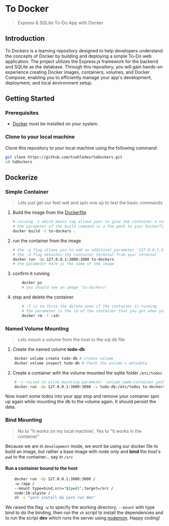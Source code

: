 # To Docker
> Express & SQLite To-Do App with Docker

## Introduction

To Dockers is a learning repository designed to help developers understand the concepts of Docker by building and deploying a simple To-Do web application. The project utilizes the Express.js framework for the backend and SQLite as the database. Through this repository, you will gain hands-on experience creating Docker images, containers, volumes, and Docker Compose, enabling you to efficiently manage your app's development, deployment, and local environment setup.

## Getting Started

### Prerequisites

- [Docker](https://www.docker.com/get-started) must be installed on your system.

### Clone to your local machine

Clone this repository to your local machine using the following command:

   ```bash
   git clone https://github.com/tsohledev/toDockers.git
   cd toDockers
   ```
## Dockerize 

### Simple Container
> Lets just get our feet wet and spin one up to test the basic commands

1. Build the image from the [Dockerfile]('./Dockerfile')
    ```bash
    # raising -t which means tag allows your to give the container a name in this case 'to-dockers'
    # the parameter of the build command is a the path to your Dockerfile, thus '.' specifys the same directory
    docker build -t to-dockers .
    ```
2. run the container from the image
    ```bash
    # the -p flag allows you to add an additinal parameter '127.0.0.1:3000:3000' for a port mapping between the host and the container
    # the -d flag detaches the container terminal from your terminal
    docker run -dp 127.0.0.1:3000:3000 to-dockers
    # the parameter here is the name of the image
    ```
3. confirm it running
    ```bash
        docker ps
        # you should see an image 'to-dockers'
    ```
4. stop and delete the container
    ```bash
        # -f is to force the delete even if the container is running
        # the parameter is the id of the container that you got when you ran the 'docker ps' command
        docker rm -f <id>
    ```
### Named Volume Mounting
> Lets mount a volume from the host to the sql db file

1. Create the named volume **todo-db**

```bash
    docker volume create todo-db # Create volume
    docker volume inspect todo-db # Check the volume's metadata
```

2. Create a container with the volume mounted the sqlite folder `/etc/todos`

```bash
    # -v raised to allow mounting parameter 'volume_name:container_path'
    docker run -dp 127.0.0.1:3000:3000 -v todo-db:/etc/todos to-dockers
```

Now insert some todos into your app stop and remove your container spin up again while mounting the db to the volume again. It should persist the data.

### Bind Mounting
> No to "It works on my local machine', Yes to "It works in the container"

Because we are in `development` mode, we wont be using our docker file to build an image, but rather a base image with node only and **bind** the host's ```pwd``` to the container... say in ```/src```

#### Run a container bound to the host

```bash
    docker run -dp 127.0.0.1:3000:3000 / 
    -w /app / 
    --mount type=bind,src="$(pwd)",target=/src / 
    node:18-alpine / 
    sh -c "yarn install && yarn run dev"
```

We raised the flag `-w` to specify the working directory, `--mount` with type bind to do the binding, then run the `sh` script to install the dependencies and to run the script **dev** which runs the server using [nodemon](https://www.npmjs.com/package/nodemon). Happy coding!

